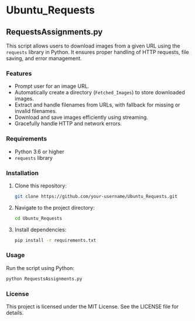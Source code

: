 # Ubuntu_Requests

## RequestsAssignments.py

This script allows users to download images from a given URL using the `requests` library in Python. It ensures proper handling of HTTP requests, file saving, and error management.

### Features
- Prompt user for an image URL.
- Automatically create a directory (`Fetched_Images`) to store downloaded images.
- Extract and handle filenames from URLs, with fallback for missing or invalid filenames.
- Download and save images efficiently using streaming.
- Gracefully handle HTTP and network errors.

### Requirements
- Python 3.6 or higher
- `requests` library

### Installation
1. Clone this repository:
    ```bash
    git clone https://github.com/your-username/Ubuntu_Requests.git
    ```
2. Navigate to the project directory:
    ```bash
    cd Ubuntu_Requests
    ```
3. Install dependencies:
    ```bash
    pip install -r requirements.txt
    ```

### Usage
Run the script using Python:
```bash
python RequestsAssignments.py
```

### License
This project is licensed under the MIT License. See the LICENSE file for details.